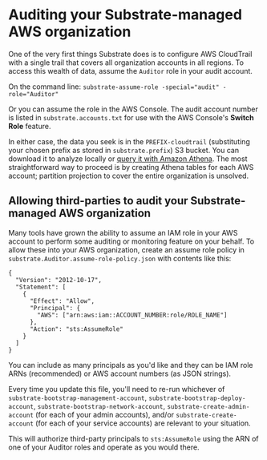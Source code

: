 # Auditing your Substrate-managed AWS organization

One of the very first things Substrate does is to configure AWS CloudTrail with a single trail that covers all organization accounts in all regions. To access this wealth of data, assume the `Auditor` role in your audit account.

On the command line: `substrate-assume-role -special="audit" -role="Auditor"`

Or you can assume the role in the AWS Console. The audit account number is listed in `substrate.accounts.txt` for use with the AWS Console's **Switch Role** feature.

In either case, the data you seek is in the `PREFIX-cloudtrail` (substituting your chosen prefix as stored in `substrate.prefix`) S3 bucket. You can download it to analyze locally or [query it with Amazon Athena](https://docs.aws.amazon.com/athena/latest/ug/cloudtrail-logs.html). The most straightforward way to proceed is by creating Athena tables for each AWS account; partition projection to cover the entire organization is unsolved.

## Allowing third-parties to audit your Substrate-managed AWS organization

Many tools have grown the ability to assume an IAM role in your AWS account to perform some auditing or monitoring feature on your behalf. To allow these into your AWS organization, create an assume role policy in `substrate.Auditor.assume-role-policy.json` with contents like this:

    {
      "Version": "2012-10-17",
      "Statement": [
        {
          "Effect": "Allow",
          "Principal": {
            "AWS": ["arn:aws:iam::ACCOUNT_NUMBER:role/ROLE_NAME"]
          },
          "Action": "sts:AssumeRole"
        }
      ]
    }

You can include as many principals as you'd like and they can be IAM role ARNs (recommended) or AWS account numbers (as JSON strings).

Every time you update this file, you'll need to re-run whichever of `substrate-bootstrap-management-account`, `substrate-bootstrap-deploy-account`, `substrate-bootstrap-network-account`, `substrate-create-admin-account` (for each of your admin accounts), and/or `substrate-create-account` (for each of your service accounts) are relevant to your situation.

This will authorize third-party principals to `sts:AssumeRole` using the ARN of one of your Auditor roles and operate as you would there.
